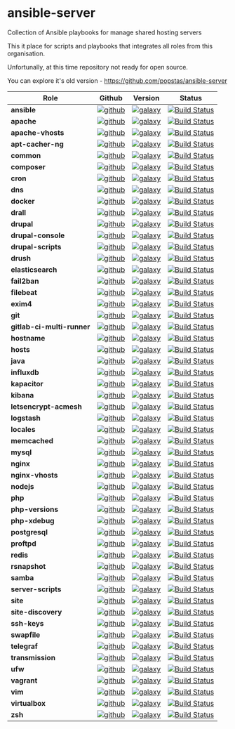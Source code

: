 # ansible-server
Collection of Ansible playbooks for manage shared hosting servers

This it place for scripts and playbooks that integrates all roles from this organisation.

Unfortunally, at this time repository not ready for open source.

You can explore it's old version - https://github.com/popstas/ansible-server

Role | Github | Version | Status
--- | --- | --- | --- 
**ansible** | [![github](https://img.shields.io/github/stars/viasite-ansible/ansible-role-ansible.svg?style=social&label=Stars)](https://github.com/viasite-ansible/ansible-role-ansible) | [![galaxy](https://img.shields.io/github/tag/viasite-ansible/ansible-role-ansible.svg)](https://galaxy.ansible.com/viasite-ansible/ansible) | [![Build Status](https://travis-ci.org/viasite-ansible/ansible-role-ansible.svg?branch=master)](https://travis-ci.org/viasite-ansible/ansible-role-ansible)
**apache** | [![github](https://img.shields.io/github/stars/viasite-ansible/ansible-role-apache.svg?style=social&label=Stars)](https://github.com/viasite-ansible/ansible-role-apache) | [![galaxy](https://img.shields.io/github/tag/viasite-ansible/ansible-role-apache.svg)](https://galaxy.ansible.com/viasite-ansible/apache) | [![Build Status](https://travis-ci.org/viasite-ansible/ansible-role-apache.svg?branch=master)](https://travis-ci.org/viasite-ansible/ansible-role-apache)
**apache-vhosts** | [![github](https://img.shields.io/github/stars/viasite-ansible/ansible-role-apache-vhosts.svg?style=social&label=Stars)](https://github.com/viasite-ansible/ansible-role-apache-vhosts) | [![galaxy](https://img.shields.io/github/tag/viasite-ansible/ansible-role-apache-vhosts.svg)](https://galaxy.ansible.com/viasite-ansible/apache-vhosts) | [![Build Status](https://travis-ci.org/viasite-ansible/ansible-role-apache-vhosts.svg?branch=master)](https://travis-ci.org/viasite-ansible/ansible-role-apache-vhosts)
**apt-cacher-ng** | [![github](https://img.shields.io/github/stars/viasite-ansible/ansible-role-apt-cacher-ng.svg?style=social&label=Stars)](https://github.com/viasite-ansible/ansible-role-apt-cacher-ng) | [![galaxy](https://img.shields.io/github/tag/viasite-ansible/ansible-role-apt-cacher-ng.svg)](https://galaxy.ansible.com/viasite-ansible/apt-cacher-ng) | [![Build Status](https://travis-ci.org/viasite-ansible/ansible-role-apt-cacher-ng.svg?branch=master)](https://travis-ci.org/viasite-ansible/ansible-role-apt-cacher-ng)
**common** | [![github](https://img.shields.io/github/stars/viasite-ansible/ansible-role-common.svg?style=social&label=Stars)](https://github.com/viasite-ansible/ansible-role-common) | [![galaxy](https://img.shields.io/github/tag/viasite-ansible/ansible-role-common.svg)](https://galaxy.ansible.com/viasite-ansible/common) | [![Build Status](https://travis-ci.org/viasite-ansible/ansible-role-common.svg?branch=master)](https://travis-ci.org/viasite-ansible/ansible-role-common)
**composer** | [![github](https://img.shields.io/github/stars/viasite-ansible/ansible-role-composer.svg?style=social&label=Stars)](https://github.com/viasite-ansible/ansible-role-composer) | [![galaxy](https://img.shields.io/github/tag/viasite-ansible/ansible-role-composer.svg)](https://galaxy.ansible.com/viasite-ansible/composer) | [![Build Status](https://travis-ci.org/viasite-ansible/ansible-role-composer.svg?branch=master)](https://travis-ci.org/viasite-ansible/ansible-role-composer)
**cron** | [![github](https://img.shields.io/github/stars/viasite-ansible/ansible-role-cron.svg?style=social&label=Stars)](https://github.com/viasite-ansible/ansible-role-cron) | [![galaxy](https://img.shields.io/github/tag/viasite-ansible/ansible-role-cron.svg)](https://galaxy.ansible.com/viasite-ansible/cron) | [![Build Status](https://travis-ci.org/viasite-ansible/ansible-role-cron.svg?branch=master)](https://travis-ci.org/viasite-ansible/ansible-role-cron)
**dns** | [![github](https://img.shields.io/github/stars/viasite-ansible/ansible-role-dns.svg?style=social&label=Stars)](https://github.com/viasite-ansible/ansible-role-dns) | [![galaxy](https://img.shields.io/github/tag/viasite-ansible/ansible-role-dns.svg)](https://galaxy.ansible.com/viasite-ansible/dns) | [![Build Status](https://travis-ci.org/viasite-ansible/ansible-role-dns.svg?branch=master)](https://travis-ci.org/viasite-ansible/ansible-role-dns)
**docker** | [![github](https://img.shields.io/github/stars/viasite-ansible/ansible-role-docker.svg?style=social&label=Stars)](https://github.com/viasite-ansible/ansible-role-docker) | [![galaxy](https://img.shields.io/github/tag/viasite-ansible/ansible-role-docker.svg)](https://galaxy.ansible.com/viasite-ansible/docker) | [![Build Status](https://travis-ci.org/viasite-ansible/ansible-role-docker.svg?branch=master)](https://travis-ci.org/viasite-ansible/ansible-role-docker)
**drall** | [![github](https://img.shields.io/github/stars/viasite-ansible/ansible-role-drall.svg?style=social&label=Stars)](https://github.com/viasite-ansible/ansible-role-drall) | [![galaxy](https://img.shields.io/github/tag/viasite-ansible/ansible-role-drall.svg)](https://galaxy.ansible.com/viasite-ansible/drall) | [![Build Status](https://travis-ci.org/viasite-ansible/ansible-role-drall.svg?branch=master)](https://travis-ci.org/viasite-ansible/ansible-role-drall)
**drupal** | [![github](https://img.shields.io/github/stars/viasite-ansible/ansible-role-drupal.svg?style=social&label=Stars)](https://github.com/viasite-ansible/ansible-role-drupal) | [![galaxy](https://img.shields.io/github/tag/viasite-ansible/ansible-role-drupal.svg)](https://galaxy.ansible.com/viasite-ansible/drupal) | [![Build Status](https://travis-ci.org/viasite-ansible/ansible-role-drupal.svg?branch=master)](https://travis-ci.org/viasite-ansible/ansible-role-drupal)
**drupal-console** | [![github](https://img.shields.io/github/stars/viasite-ansible/ansible-role-drupal-console.svg?style=social&label=Stars)](https://github.com/viasite-ansible/ansible-role-drupal-console) | [![galaxy](https://img.shields.io/github/tag/viasite-ansible/ansible-role-drupal-console.svg)](https://galaxy.ansible.com/viasite-ansible/drupal-console) | [![Build Status](https://travis-ci.org/viasite-ansible/ansible-role-drupal-console.svg?branch=master)](https://travis-ci.org/viasite-ansible/ansible-role-drupal-console)
**drupal-scripts** | [![github](https://img.shields.io/github/stars/viasite-ansible/ansible-role-drupal-scripts.svg?style=social&label=Stars)](https://github.com/viasite-ansible/ansible-role-drupal-scripts) | [![galaxy](https://img.shields.io/github/tag/viasite-ansible/ansible-role-drupal-scripts.svg)](https://galaxy.ansible.com/viasite-ansible/drupal-scripts) | [![Build Status](https://travis-ci.org/viasite-ansible/ansible-role-drupal-scripts.svg?branch=master)](https://travis-ci.org/viasite-ansible/ansible-role-drupal-scripts)
**drush** | [![github](https://img.shields.io/github/stars/viasite-ansible/ansible-role-drush.svg?style=social&label=Stars)](https://github.com/viasite-ansible/ansible-role-drush) | [![galaxy](https://img.shields.io/github/tag/viasite-ansible/ansible-role-drush.svg)](https://galaxy.ansible.com/viasite-ansible/drush) | [![Build Status](https://travis-ci.org/viasite-ansible/ansible-role-drush.svg?branch=master)](https://travis-ci.org/viasite-ansible/ansible-role-drush)
**elasticsearch** | [![github](https://img.shields.io/github/stars/viasite-ansible/ansible-role-elasticsearch.svg?style=social&label=Stars)](https://github.com/viasite-ansible/ansible-role-elasticsearch) | [![galaxy](https://img.shields.io/github/tag/viasite-ansible/ansible-role-elasticsearch.svg)](https://galaxy.ansible.com/viasite-ansible/elasticsearch) | [![Build Status](https://travis-ci.org/viasite-ansible/ansible-role-elasticsearch.svg?branch=master)](https://travis-ci.org/viasite-ansible/ansible-role-elasticsearch)
**fail2ban** | [![github](https://img.shields.io/github/stars/viasite-ansible/ansible-role-fail2ban.svg?style=social&label=Stars)](https://github.com/viasite-ansible/ansible-role-fail2ban) | [![galaxy](https://img.shields.io/github/tag/viasite-ansible/ansible-role-fail2ban.svg)](https://galaxy.ansible.com/viasite-ansible/fail2ban) | [![Build Status](https://travis-ci.org/viasite-ansible/ansible-role-fail2ban.svg?branch=master)](https://travis-ci.org/viasite-ansible/ansible-role-fail2ban)
**filebeat** | [![github](https://img.shields.io/github/stars/viasite-ansible/ansible-role-filebeat.svg?style=social&label=Stars)](https://github.com/viasite-ansible/ansible-role-filebeat) | [![galaxy](https://img.shields.io/github/tag/viasite-ansible/ansible-role-filebeat.svg)](https://galaxy.ansible.com/viasite-ansible/filebeat) | [![Build Status](https://travis-ci.org/viasite-ansible/ansible-role-filebeat.svg?branch=master)](https://travis-ci.org/viasite-ansible/ansible-role-filebeat)
**exim4** | [![github](https://img.shields.io/github/stars/viasite-ansible/ansible-role-exim4.svg?style=social&label=Stars)](https://github.com/viasite-ansible/ansible-role-exim4) | [![galaxy](https://img.shields.io/github/tag/viasite-ansible/ansible-role-exim4.svg)](https://galaxy.ansible.com/viasite-ansible/exim4) | [![Build Status](https://travis-ci.org/viasite-ansible/ansible-role-exim4.svg?branch=master)](https://travis-ci.org/viasite-ansible/ansible-role-exim4)
**git** | [![github](https://img.shields.io/github/stars/viasite-ansible/ansible-role-git.svg?style=social&label=Stars)](https://github.com/viasite-ansible/ansible-role-git) | [![galaxy](https://img.shields.io/github/tag/viasite-ansible/ansible-role-git.svg)](https://galaxy.ansible.com/viasite-ansible/git) | [![Build Status](https://travis-ci.org/viasite-ansible/ansible-role-git.svg?branch=master)](https://travis-ci.org/viasite-ansible/ansible-role-git)
**gitlab-ci-multi-runner** | [![github](https://img.shields.io/github/stars/viasite-ansible/ansible-role-gitlab-ci-multi-runner.svg?style=social&label=Stars)](https://github.com/viasite-ansible/ansible-role-gitlab-ci-multi-runner) | [![galaxy](https://img.shields.io/github/tag/viasite-ansible/ansible-role-gitlab-ci-multi-runner.svg)](https://galaxy.ansible.com/viasite-ansible/gitlab-ci-multi-runner) | [![Build Status](https://travis-ci.org/viasite-ansible/ansible-role-gitlab-ci-multi-runner.svg?branch=master)](https://travis-ci.org/viasite-ansible/ansible-role-gitlab-ci-multi-runner)
**hostname** | [![github](https://img.shields.io/github/stars/viasite-ansible/ansible-role-hostname.svg?style=social&label=Stars)](https://github.com/viasite-ansible/ansible-role-hostname) | [![galaxy](https://img.shields.io/github/tag/viasite-ansible/ansible-role-hostname.svg)](https://galaxy.ansible.com/viasite-ansible/hostname) | [![Build Status](https://travis-ci.org/viasite-ansible/ansible-role-hostname.svg?branch=master)](https://travis-ci.org/viasite-ansible/ansible-role-hostname)
**hosts** | [![github](https://img.shields.io/github/stars/viasite-ansible/ansible-role-hosts.svg?style=social&label=Stars)](https://github.com/viasite-ansible/ansible-role-hosts) | [![galaxy](https://img.shields.io/github/tag/viasite-ansible/ansible-role-hosts.svg)](https://galaxy.ansible.com/viasite-ansible/hosts) | [![Build Status](https://travis-ci.org/viasite-ansible/ansible-role-hosts.svg?branch=master)](https://travis-ci.org/viasite-ansible/ansible-role-hosts)
**java** | [![github](https://img.shields.io/github/stars/viasite-ansible/ansible-role-java.svg?style=social&label=Stars)](https://github.com/viasite-ansible/ansible-role-java) | [![galaxy](https://img.shields.io/github/tag/viasite-ansible/ansible-role-java.svg)](https://galaxy.ansible.com/viasite-ansible/java) | [![Build Status](https://travis-ci.org/viasite-ansible/ansible-role-java.svg?branch=master)](https://travis-ci.org/viasite-ansible/ansible-role-java)
**influxdb** | [![github](https://img.shields.io/github/stars/viasite-ansible/ansible-role-influxdb.svg?style=social&label=Stars)](https://github.com/viasite-ansible/ansible-role-influxdb) | [![galaxy](https://img.shields.io/github/tag/viasite-ansible/ansible-role-influxdb.svg)](https://galaxy.ansible.com/viasite-ansible/influxdb) | [![Build Status](https://travis-ci.org/viasite-ansible/ansible-role-influxdb.svg?branch=master)](https://travis-ci.org/viasite-ansible/ansible-role-influxdb)
**kapacitor** | [![github](https://img.shields.io/github/stars/viasite-ansible/ansible-role-kapacitor.svg?style=social&label=Stars)](https://github.com/viasite-ansible/ansible-role-kapacitor) | [![galaxy](https://img.shields.io/github/tag/viasite-ansible/ansible-role-kapacitor.svg)](https://galaxy.ansible.com/viasite-ansible/kapacitor) | [![Build Status](https://travis-ci.org/viasite-ansible/ansible-role-kapacitor.svg?branch=master)](https://travis-ci.org/viasite-ansible/ansible-role-kapacitor)
**kibana** | [![github](https://img.shields.io/github/stars/viasite-ansible/ansible-role-kibana.svg?style=social&label=Stars)](https://github.com/viasite-ansible/ansible-role-kibana) | [![galaxy](https://img.shields.io/github/tag/viasite-ansible/ansible-role-kibana.svg)](https://galaxy.ansible.com/viasite-ansible/kibana) | [![Build Status](https://travis-ci.org/viasite-ansible/ansible-role-kibana.svg?branch=master)](https://travis-ci.org/viasite-ansible/ansible-role-kibana)
**letsencrypt-acmesh** | [![github](https://img.shields.io/github/stars/viasite-ansible/ansible-role-letsencrypt-acmesh.svg?style=social&label=Stars)](https://github.com/viasite-ansible/ansible-role-letsencrypt-acmesh) | [![galaxy](https://img.shields.io/github/tag/viasite-ansible/ansible-role-letsencrypt-acmesh.svg)](https://galaxy.ansible.com/viasite-ansible/letsencrypt-acmesh) | [![Build Status](https://travis-ci.org/viasite-ansible/ansible-role-letsencrypt-acmesh.svg?branch=master)](https://travis-ci.org/viasite-ansible/ansible-role-letsencrypt-acmesh)
**logstash** | [![github](https://img.shields.io/github/stars/viasite-ansible/ansible-role-logstash.svg?style=social&label=Stars)](https://github.com/viasite-ansible/ansible-role-logstash) | [![galaxy](https://img.shields.io/github/tag/viasite-ansible/ansible-role-logstash.svg)](https://galaxy.ansible.com/viasite-ansible/logstash) | [![Build Status](https://travis-ci.org/viasite-ansible/ansible-role-logstash.svg?branch=master)](https://travis-ci.org/viasite-ansible/ansible-role-logstash)
**locales** | [![github](https://img.shields.io/github/stars/viasite-ansible/ansible-role-locales.svg?style=social&label=Stars)](https://github.com/viasite-ansible/ansible-role-locales) | [![galaxy](https://img.shields.io/github/tag/viasite-ansible/ansible-role-locales.svg)](https://galaxy.ansible.com/viasite-ansible/locales) | [![Build Status](https://travis-ci.org/viasite-ansible/ansible-role-locales.svg?branch=master)](https://travis-ci.org/viasite-ansible/ansible-role-locales)
**memcached** | [![github](https://img.shields.io/github/stars/viasite-ansible/ansible-role-memcached.svg?style=social&label=Stars)](https://github.com/viasite-ansible/ansible-role-memcached) | [![galaxy](https://img.shields.io/github/tag/viasite-ansible/ansible-role-memcached.svg)](https://galaxy.ansible.com/viasite-ansible/memcached) | [![Build Status](https://travis-ci.org/viasite-ansible/ansible-role-memcached.svg?branch=master)](https://travis-ci.org/viasite-ansible/ansible-role-memcached)
**mysql** | [![github](https://img.shields.io/github/stars/viasite-ansible/ansible-role-mysql.svg?style=social&label=Stars)](https://github.com/viasite-ansible/ansible-role-mysql) | [![galaxy](https://img.shields.io/github/tag/viasite-ansible/ansible-role-mysql.svg)](https://galaxy.ansible.com/viasite-ansible/mysql) | [![Build Status](https://travis-ci.org/viasite-ansible/ansible-role-mysql.svg?branch=master)](https://travis-ci.org/viasite-ansible/ansible-role-mysql)
**nginx** | [![github](https://img.shields.io/github/stars/viasite-ansible/ansible-role-nginx.svg?style=social&label=Stars)](https://github.com/viasite-ansible/ansible-role-nginx) | [![galaxy](https://img.shields.io/github/tag/viasite-ansible/ansible-role-nginx.svg)](https://galaxy.ansible.com/viasite-ansible/nginx) | [![Build Status](https://travis-ci.org/viasite-ansible/ansible-role-nginx.svg?branch=master)](https://travis-ci.org/viasite-ansible/ansible-role-nginx)
**nginx-vhosts** | [![github](https://img.shields.io/github/stars/viasite-ansible/ansible-role-nginx-vhosts.svg?style=social&label=Stars)](https://github.com/viasite-ansible/ansible-role-nginx-vhosts) | [![galaxy](https://img.shields.io/github/tag/viasite-ansible/ansible-role-nginx-vhosts.svg)](https://galaxy.ansible.com/viasite-ansible/nginx-vhosts) | [![Build Status](https://travis-ci.org/viasite-ansible/ansible-role-nginx-vhosts.svg?branch=master)](https://travis-ci.org/viasite-ansible/ansible-role-nginx-vhosts)
**nodejs** | [![github](https://img.shields.io/github/stars/viasite-ansible/ansible-role-nodejs.svg?style=social&label=Stars)](https://github.com/viasite-ansible/ansible-role-nodejs) | [![galaxy](https://img.shields.io/github/tag/viasite-ansible/ansible-role-nodejs.svg)](https://galaxy.ansible.com/viasite-ansible/nodejs) | [![Build Status](https://travis-ci.org/viasite-ansible/ansible-role-nodejs.svg?branch=master)](https://travis-ci.org/viasite-ansible/ansible-role-nodejs)
**php** | [![github](https://img.shields.io/github/stars/viasite-ansible/ansible-role-php.svg?style=social&label=Stars)](https://github.com/viasite-ansible/ansible-role-php) | [![galaxy](https://img.shields.io/github/tag/viasite-ansible/ansible-role-php.svg)](https://galaxy.ansible.com/viasite-ansible/php) | [![Build Status](https://travis-ci.org/viasite-ansible/ansible-role-php.svg?branch=master)](https://travis-ci.org/viasite-ansible/ansible-role-php)
**php-versions** | [![github](https://img.shields.io/github/stars/viasite-ansible/ansible-role-php-versions.svg?style=social&label=Stars)](https://github.com/viasite-ansible/ansible-role-php-versions) | [![galaxy](https://img.shields.io/github/tag/viasite-ansible/ansible-role-php-versions.svg)](https://galaxy.ansible.com/viasite-ansible/php-versions) | [![Build Status](https://travis-ci.org/viasite-ansible/ansible-role-php-versions.svg?branch=master)](https://travis-ci.org/viasite-ansible/ansible-role-php-versions)
**php-xdebug** | [![github](https://img.shields.io/github/stars/viasite-ansible/ansible-role-php-xdebug.svg?style=social&label=Stars)](https://github.com/viasite-ansible/ansible-role-php-xdebug) | [![galaxy](https://img.shields.io/github/tag/viasite-ansible/ansible-role-php-xdebug.svg)](https://galaxy.ansible.com/viasite-ansible/php-xdebug) | [![Build Status](https://travis-ci.org/viasite-ansible/ansible-role-php-xdebug.svg?branch=master)](https://travis-ci.org/viasite-ansible/ansible-role-php-xdebug)
**postgresql** | [![github](https://img.shields.io/github/stars/viasite-ansible/ansible-role-postgresql.svg?style=social&label=Stars)](https://github.com/viasite-ansible/ansible-role-postgresql) | [![galaxy](https://img.shields.io/github/tag/viasite-ansible/ansible-role-postgresql.svg)](https://galaxy.ansible.com/viasite-ansible/postgresql) | [![Build Status](https://travis-ci.org/viasite-ansible/ansible-role-postgresql.svg?branch=master)](https://travis-ci.org/viasite-ansible/ansible-role-postgresql)
**proftpd** | [![github](https://img.shields.io/github/stars/viasite-ansible/ansible-role-proftpd.svg?style=social&label=Stars)](https://github.com/viasite-ansible/ansible-role-proftpd) | [![galaxy](https://img.shields.io/github/tag/viasite-ansible/ansible-role-proftpd.svg)](https://galaxy.ansible.com/viasite-ansible/proftpd) | [![Build Status](https://travis-ci.org/viasite-ansible/ansible-role-proftpd.svg?branch=master)](https://travis-ci.org/viasite-ansible/ansible-role-proftpd)
**redis** | [![github](https://img.shields.io/github/stars/viasite-ansible/ansible-role-redis.svg?style=social&label=Stars)](https://github.com/viasite-ansible/ansible-role-redis) | [![galaxy](https://img.shields.io/github/tag/viasite-ansible/ansible-role-redis.svg)](https://galaxy.ansible.com/viasite-ansible/redis) | [![Build Status](https://travis-ci.org/viasite-ansible/ansible-role-redis.svg?branch=master)](https://travis-ci.org/viasite-ansible/ansible-role-redis)
**rsnapshot** | [![github](https://img.shields.io/github/stars/viasite-ansible/ansible-role-rsnapshot.svg?style=social&label=Stars)](https://github.com/viasite-ansible/ansible-role-rsnapshot) | [![galaxy](https://img.shields.io/github/tag/viasite-ansible/ansible-role-rsnapshot.svg)](https://galaxy.ansible.com/viasite-ansible/rsnapshot) | [![Build Status](https://travis-ci.org/viasite-ansible/ansible-role-rsnapshot.svg?branch=master)](https://travis-ci.org/viasite-ansible/ansible-role-rsnapshot)
**samba** | [![github](https://img.shields.io/github/stars/viasite-ansible/ansible-role-samba.svg?style=social&label=Stars)](https://github.com/viasite-ansible/ansible-role-samba) | [![galaxy](https://img.shields.io/github/tag/viasite-ansible/ansible-role-samba.svg)](https://galaxy.ansible.com/viasite-ansible/samba) | [![Build Status](https://travis-ci.org/viasite-ansible/ansible-role-samba.svg?branch=master)](https://travis-ci.org/viasite-ansible/ansible-role-samba)
**server-scripts** | [![github](https://img.shields.io/github/stars/viasite-ansible/ansible-role-server-scripts.svg?style=social&label=Stars)](https://github.com/viasite-ansible/ansible-role-server-scripts) | [![galaxy](https://img.shields.io/github/tag/viasite-ansible/ansible-role-server-scripts.svg)](https://galaxy.ansible.com/viasite-ansible/server-scripts) | [![Build Status](https://travis-ci.org/viasite-ansible/ansible-role-server-scripts.svg?branch=master)](https://travis-ci.org/viasite-ansible/ansible-role-server-scripts)
**site** | [![github](https://img.shields.io/github/stars/viasite-ansible/ansible-role-site.svg?style=social&label=Stars)](https://github.com/viasite-ansible/ansible-role-site) | [![galaxy](https://img.shields.io/github/tag/viasite-ansible/ansible-role-site.svg)](https://galaxy.ansible.com/viasite-ansible/site) | [![Build Status](https://travis-ci.org/viasite-ansible/ansible-role-site.svg?branch=master)](https://travis-ci.org/viasite-ansible/ansible-role-site)
**site-discovery** | [![github](https://img.shields.io/github/stars/viasite-ansible/ansible-role-site-discovery.svg?style=social&label=Stars)](https://github.com/viasite-ansible/ansible-role-site-discovery) | [![galaxy](https://img.shields.io/github/tag/viasite-ansible/ansible-role-site-discovery.svg)](https://galaxy.ansible.com/viasite-ansible/site-discovery) | [![Build Status](https://travis-ci.org/viasite-ansible/ansible-role-site-discovery.svg?branch=master)](https://travis-ci.org/viasite-ansible/ansible-role-site-discovery)
**ssh-keys** | [![github](https://img.shields.io/github/stars/viasite-ansible/ansible-role-ssh-keys.svg?style=social&label=Stars)](https://github.com/viasite-ansible/ansible-role-ssh-keys) | [![galaxy](https://img.shields.io/github/tag/viasite-ansible/ansible-role-ssh-keys.svg)](https://galaxy.ansible.com/viasite-ansible/ssh-keys) | [![Build Status](https://travis-ci.org/viasite-ansible/ansible-role-ssh-keys.svg?branch=master)](https://travis-ci.org/viasite-ansible/ansible-role-ssh-keys)
**swapfile** | [![github](https://img.shields.io/github/stars/viasite-ansible/ansible-role-swapfile.svg?style=social&label=Stars)](https://github.com/viasite-ansible/ansible-role-swapfile) | [![galaxy](https://img.shields.io/github/tag/viasite-ansible/ansible-role-swapfile.svg)](https://galaxy.ansible.com/viasite-ansible/swapfile) | [![Build Status](https://travis-ci.org/viasite-ansible/ansible-role-swapfile.svg?branch=master)](https://travis-ci.org/viasite-ansible/ansible-role-swapfile)
**telegraf** | [![github](https://img.shields.io/github/stars/viasite-ansible/ansible-role-telegraf.svg?style=social&label=Stars)](https://github.com/viasite-ansible/ansible-role-telegraf) | [![galaxy](https://img.shields.io/github/tag/viasite-ansible/ansible-role-telegraf.svg)](https://galaxy.ansible.com/viasite-ansible/telegraf) | [![Build Status](https://travis-ci.org/viasite-ansible/ansible-role-telegraf.svg?branch=master)](https://travis-ci.org/viasite-ansible/ansible-role-telegraf)
**transmission** | [![github](https://img.shields.io/github/stars/viasite-ansible/ansible-role-transmission.svg?style=social&label=Stars)](https://github.com/viasite-ansible/ansible-role-transmission) | [![galaxy](https://img.shields.io/github/tag/viasite-ansible/ansible-role-transmission.svg)](https://galaxy.ansible.com/viasite-ansible/transmission) | [![Build Status](https://travis-ci.org/viasite-ansible/ansible-role-transmission.svg?branch=master)](https://travis-ci.org/viasite-ansible/ansible-role-transmission)
**ufw** | [![github](https://img.shields.io/github/stars/viasite-ansible/ansible-role-ufw.svg?style=social&label=Stars)](https://github.com/viasite-ansible/ansible-role-ufw) | [![galaxy](https://img.shields.io/github/tag/viasite-ansible/ansible-role-ufw.svg)](https://galaxy.ansible.com/viasite-ansible/ufw) | [![Build Status](https://travis-ci.org/viasite-ansible/ansible-role-ufw.svg?branch=master)](https://travis-ci.org/viasite-ansible/ansible-role-ufw)
**vagrant** | [![github](https://img.shields.io/github/stars/viasite-ansible/ansible-role-vagrant.svg?style=social&label=Stars)](https://github.com/viasite-ansible/ansible-role-vagrant) | [![galaxy](https://img.shields.io/github/tag/viasite-ansible/ansible-role-vagrant.svg)](https://galaxy.ansible.com/viasite-ansible/vagrant) | [![Build Status](https://travis-ci.org/viasite-ansible/ansible-role-vagrant.svg?branch=master)](https://travis-ci.org/viasite-ansible/ansible-role-vagrant)
**vim** | [![github](https://img.shields.io/github/stars/viasite-ansible/ansible-role-vim.svg?style=social&label=Stars)](https://github.com/viasite-ansible/ansible-role-vim) | [![galaxy](https://img.shields.io/github/tag/viasite-ansible/ansible-role-vim.svg)](https://galaxy.ansible.com/viasite-ansible/vim) | [![Build Status](https://travis-ci.org/viasite-ansible/ansible-role-vim.svg?branch=master)](https://travis-ci.org/viasite-ansible/ansible-role-vim)
**virtualbox** | [![github](https://img.shields.io/github/stars/viasite-ansible/ansible-role-virtualbox.svg?style=social&label=Stars)](https://github.com/viasite-ansible/ansible-role-virtualbox) | [![galaxy](https://img.shields.io/github/tag/viasite-ansible/ansible-role-virtualbox.svg)](https://galaxy.ansible.com/viasite-ansible/virtualbox) | [![Build Status](https://travis-ci.org/viasite-ansible/ansible-role-virtualbox.svg?branch=master)](https://travis-ci.org/viasite-ansible/ansible-role-virtualbox)
**zsh** | [![github](https://img.shields.io/github/stars/viasite-ansible/ansible-role-zsh.svg?style=social&label=Stars)](https://github.com/viasite-ansible/ansible-role-zsh) | [![galaxy](https://img.shields.io/github/tag/viasite-ansible/ansible-role-zsh.svg)](https://galaxy.ansible.com/viasite-ansible/zsh) | [![Build Status](https://travis-ci.org/viasite-ansible/ansible-role-zsh.svg?branch=master)](https://travis-ci.org/viasite-ansible/ansible-role-zsh)

